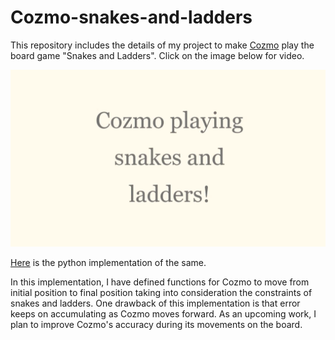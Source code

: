 # Cozmo-snakes-and-ladders

This repository includes the details of my project to make [Cozmo](https://www.anki.com/en-us/cozmo) play the board game "Snakes and Ladders". Click on the image below for video.

[![video](https://github.com/1siddhi7/Cozmo-snakes-and-ladders/blob/master/video.png)](https://www.youtube.com/watch?v=7b-oNFXcudE&feature=youtu.be)

[Here](https://github.com/1siddhi7/Cozmo-snakes-and-ladders/blob/master/game.py) is the python implementation of the same.

In this implementation, I have defined functions for Cozmo to move from initial position to final position taking into consideration the constraints of snakes and ladders. One drawback of this implementation is that error keeps on accumulating as Cozmo moves forward. As an upcoming work, I plan to improve Cozmo's accuracy during its movements on the board.


